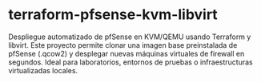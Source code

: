 # terraform-pfsense-kvm-libvirt
 Despliegue automatizado de pfSense en KVM/QEMU usando Terraform y libvirt. Este proyecto permite clonar una imagen base preinstalada de pfSense (.qcow2) y desplegar nuevas máquinas virtuales de firewall en segundos. Ideal para laboratorios, entornos de pruebas o infraestructuras virtualizadas locales.
